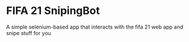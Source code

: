 # FIFA 21 SnipingBot
A simple selenium-based app that interacts with the fifa 21 web app and snipe stuff for you
